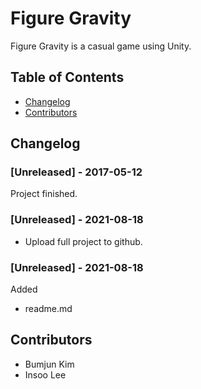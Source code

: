 # Figure Gravity
Figure Gravity is a casual game using Unity.

## Table of Contents
- [Changelog](#Changelog)
- [Contributors](#Contributors)

## Changelog
### [Unreleased] - 2017-05-12
Project finished.
### [Unreleased] - 2021-08-18
- Upload full project to github.
### [Unreleased] - 2021-08-18
Added
- readme.md

## Contributors
- Bumjun Kim
- Insoo Lee
